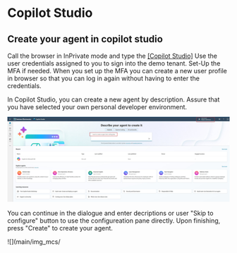 # Copilot Studio

## Create your agent in copilot studio

Call the browser in InPrivate mode and type the [[Copilot Studio]](https://copilotstudio.preview.microsoft.com)
Use the user credentials assigned to you to sign into the demo tenant. Set-Up the MFA if needed.
When you set up the MFA you can create a new user profile in browser so that you can log in again without having to enter the credentials.

In Copilot Studio, you can create a new agent by description. Assure that you have selected your own personal developer environment.

 ![](main/imgs_mcs/pic1.jpg)

 You can continue in the dialogue and enter decriptions or user "Skip to configure" button to use the configureation pane directly.
 Upon finishing, press "Create" to create your agent.

 ![](main/img_mcs/

